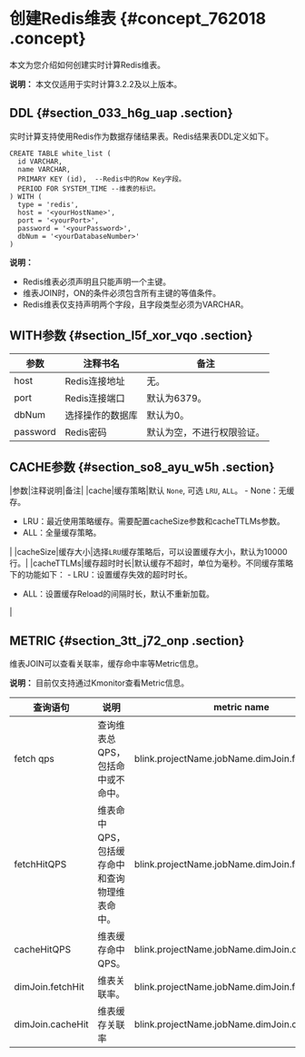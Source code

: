 # 创建Redis维表 {#concept_762018 .concept}

本文为您介绍如何创建实时计算Redis维表。

**说明：** 本文仅适用于实时计算3.2.2及以上版本。

## DDL {#section_033_h6g_uap .section}

实时计算支持使用Redis作为数据存储结果表。Redis结果表DDL定义如下。

``` {#codeblock_pfr_aos_iyn .lanuage-sql}
CREATE TABLE white_list (
  id VARCHAR,
  name VARCHAR,
  PRIMARY KEY (id),  --Redis中的Row Key字段。
  PERIOD FOR SYSTEM_TIME --维表的标识。
) WITH (
  type = 'redis',
  host = '<yourHostName>',
  port = '<yourPort>',
  password = '<yourPassword>',
  dbNum = '<yourDatabaseNumber>'
)
```

**说明：** 

-   Redis维表必须声明且只能声明一个主键。
-   维表JOIN时，ON的条件必须包含所有主键的等值条件。
-   Redis维表仅支持声明两个字段，且字段类型必须为VARCHAR。

## WITH参数 {#section_l5f_xor_vqo .section}

|参数|注释书名|备注|
|--|----|--|
|host|Redis连接地址|无。|
|port|Redis连接端口|默认为6379。|
|dbNum|选择操作的数据库|默认为0。|
|password|Redis密码|默认为空，不进行权限验证。|

## CACHE参数 {#section_so8_ayu_w5h .section}

|参数|注释说明|备注|
|cache|缓存策略|默认 `None`, 可选 `LRU`, `ALL`。 -   None：无缓存。
-   LRU：最近使用策略缓存。需要配置cacheSize参数和cacheTTLMs参数。
-   ALL：全量缓存策略。

 |
|cacheSize|缓存大小|选择`LRU`缓存策略后，可以设置缓存大小，默认为10000行。|
|cacheTTLMs|缓存超时时长|默认缓存不超时，单位为毫秒。不同缓存策略下的功能如下： -   LRU：设置缓存失效的超时时长。
-   ALL：设置缓存Reload的间隔时长，默认不重新加载。

 |

## METRIC {#section_3tt_j72_onp .section}

维表JOIN可以查看关联率，缓存命中率等Metric信息。

**说明：** 目前仅支持通过Kmonitor查看Metric信息。

|查询语句|说明|metric name|
|----|--|-----------|
|fetch qps|查询维表总QPS，包括命中或不命中。|blink.projectName.jobName.dimJoin.fetchQPS|
|fetchHitQPS|维表命中QPS，包括缓存命中和查询物理维表命中。|blink.projectName.jobName.dimJoin.fetchHitQPS|
|cacheHitQPS|维表缓存命中QPS。|blink.projectName.jobName.dimJoin.cacheHitQPS|
|dimJoin.fetchHit|维表关联率。|blink.projectName.jobName.dimJoin.fetchHit|
|dimJoin.cacheHit|维表缓存关联率|blink.projectName.jobName.dimJoin.cacheHit|

